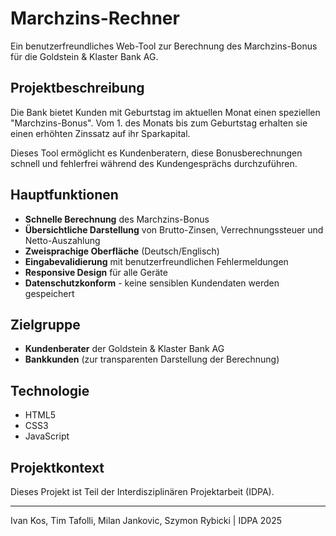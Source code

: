 # Marchzins-Rechner

Ein benutzerfreundliches Web-Tool zur Berechnung des Marchzins-Bonus für die Goldstein & Klaster Bank AG.

## Projektbeschreibung

Die Bank bietet Kunden mit Geburtstag im aktuellen Monat einen speziellen "Marchzins-Bonus". Vom 1. des Monats bis zum Geburtstag erhalten sie einen erhöhten Zinssatz auf ihr Sparkapital.

Dieses Tool ermöglicht es Kundenberatern, diese Bonusberechnungen schnell und fehlerfrei während des Kundengesprächs durchzuführen.

## Hauptfunktionen

- **Schnelle Berechnung** des Marchzins-Bonus
- **Übersichtliche Darstellung** von Brutto-Zinsen, Verrechnungssteuer und Netto-Auszahlung
- **Zweisprachige Oberfläche** (Deutsch/Englisch)
- **Eingabevalidierung** mit benutzerfreundlichen Fehlermeldungen
- **Responsive Design** für alle Geräte
- **Datenschutzkonform** - keine sensiblen Kundendaten werden gespeichert

## Zielgruppe

- **Kundenberater** der Goldstein & Klaster Bank AG
- **Bankkunden** (zur transparenten Darstellung der Berechnung)

## Technologie

- HTML5
- CSS3
- JavaScript

## Projektkontext

Dieses Projekt ist Teil der Interdisziplinären Projektarbeit (IDPA).

---

Ivan Kos, Tim Tafolli, Milan Jankovic, Szymon Rybicki | IDPA 2025
